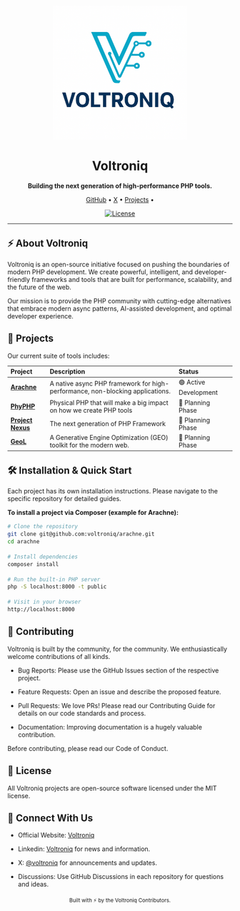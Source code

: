 <p align="center">
  <img src="https://raw.githubusercontent.com/voltroniq/.github/main/profile/voltroniq-logo-v0.png" alt="Voltroniq Logo" width="300"/>
</p>

<h1 align="center">Voltroniq</h1>
<p align="center">
  <strong>Building the next generation of high-performance PHP tools.</strong>
</p>

<p align="center">
  <a href="https://github.com/voltroniq">GitHub</a> •
  <!-- <a href="https://voltroniq.dev">Website</a> • -->
  <a href="https://x.com/voltroniq">X</a> •
  <a href="#-projects">Projects</a> •
  <!-- <a href="#-contributing">Contributing</a> -->
</p>

<p align="center">
<a href="https://packagist.org/packages/laravel/framework"><img src="https://img.shields.io/packagist/l/laravel/framework" alt="License"></a>
</p>

---

## ⚡ About Voltroniq

Voltroniq is an open-source initiative focused on pushing the boundaries of modern PHP development. We create powerful, intelligent, and developer-friendly frameworks and tools that are built for performance, scalability, and the future of the web.

Our mission is to provide the PHP community with cutting-edge alternatives that embrace modern async patterns, AI-assisted development, and optimal developer experience.

## 🚀 Projects

Our current suite of tools includes:

| Project | Description | Status |
| :--- | :--- | :--- |
| **[Arachne](https://github.com/voltroniq/arachne)** | A native async PHP framework for high-performance, non-blocking applications. | 🟢 Active Development |
| **[PhyPHP](https://github.com/voltroniq/phy-php)** | Physical PHP that will make a big impact on how we create PHP tools | 🔄 Planning Phase |
| **[Project Nexus](https://github.com/voltroniq/project-nexus)** | The next generation of PHP Framework | 🔄 Planning Phase |
| **[GeoL](https://github.com/voltroniq/geol)** | A Generative Engine Optimization (GEO) toolkit for the modern web. | 🔄 Planning Phase |

## 🛠️ Installation & Quick Start

Each project has its own installation instructions. Please navigate to the specific repository for detailed guides.

**To install a project via Composer (example for Arachne):**

```bash
# Clone the repository
git clone git@github.com:voltroniq/arachne.git
cd arachne

# Install dependencies
composer install

# Run the built-in PHP server
php -S localhost:8000 -t public

# Visit in your browser
http://localhost:8000
```
## 🤝 Contributing

Voltroniq is built by the community, for the community. We enthusiastically welcome contributions of all kinds.

 - Bug Reports: Please use the GitHub Issues section of the respective project.

 - Feature Requests: Open an issue and describe the proposed feature.

 - Pull Requests: We love PRs! Please read our Contributing Guide for details on our code standards and process.

 - Documentation: Improving documentation is a hugely valuable contribution.

Before contributing, please read our Code of Conduct.

## 📄 License

All Voltroniq projects are open-source software licensed under the MIT license.

## 💬 Connect With Us

 - Official Website: [Voltroniq](https://github.com/voltroniq)

 - Linkedin: [Voltroniq](https://www.linkedin.com/company/voltroniq) for news and information.

 - X: [@voltroniq](https://x.com/voltroniq) for announcements and updates.

 - Discussions: Use GitHub Discussions in each repository for questions and ideas.

<p align="center"> <sub>Built with ⚡ by the Voltroniq Contributors.</sub> </p>
